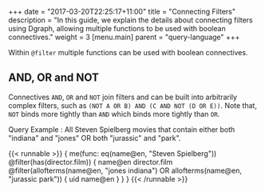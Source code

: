 +++
date = "2017-03-20T22:25:17+11:00"
title = "Connecting Filters"
description = "In this guide, we explain the details about connecting filters using Dgraph, allowing multiple functions to be used with boolean connectives."
weight = 3
[menu.main]
    parent = "query-language"
+++

Within `@filter` multiple functions can be used with boolean connectives.

## AND, OR and NOT

Connectives `AND`, `OR` and `NOT` join filters and can be built into arbitrarily complex filters, such as `(NOT A OR B) AND (C AND NOT (D OR E))`.  Note that, `NOT` binds more tightly than `AND` which binds more tightly than `OR`.

Query Example : All Steven Spielberg movies that contain either both "indiana" and "jones" OR both "jurassic" and "park".

{{< runnable >}}
{
  me(func: eq(name@en, "Steven Spielberg")) @filter(has(director.film)) {
    name@en
    director.film @filter(allofterms(name@en, "jones indiana") OR allofterms(name@en, "jurassic park"))  {
      uid
      name@en
    }
  }
}
{{< /runnable >}}